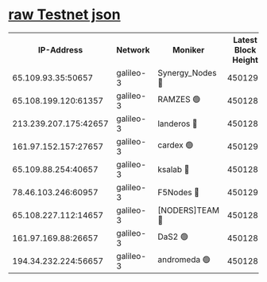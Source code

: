 [raw Testnet json](https://rpc-check.androt.stavr.tech/androt/rpcandrot_result.json)
=

<table><tr><th>IP-Address</th><th>Network</th><th>Moniker</th><th>Latest Block Height</th><th>Earliest Block Height</th><th>Catching Up</th><th>Tx Index</th><th>Voting Power</th><th>Scan Time</th></tr><tr><td>65.109.93.35:50657</td><td>galileo-3</td><td>Synergy_Nodes 🔴</td><td>4501290</td><td>0</td><td>False</td><td>on</td><td>960609</td><td>2024-01-03T19:06:32.721862377UTC</td></tr><tr><td>65.108.199.120:61357</td><td>galileo-3</td><td>RAMZES 🟢</td><td>4501288</td><td>1</td><td>False</td><td>on</td><td>0</td><td>2024-01-03T19:06:24.139753891UTC</td></tr><tr><td>213.239.207.175:42657</td><td>galileo-3</td><td>landeros 🔴</td><td>4501287</td><td>2642001</td><td>False</td><td>on</td><td>73</td><td>2024-01-03T19:06:14.210929636UTC</td></tr><tr><td>161.97.152.157:27657</td><td>galileo-3</td><td>cardex 🟢</td><td>4501290</td><td>2945323</td><td>False</td><td>on</td><td>0</td><td>2024-01-03T19:06:33.085640938UTC</td></tr><tr><td>65.109.88.254:40657</td><td>galileo-3</td><td>ksalab 🔴</td><td>4501287</td><td>3000356</td><td>False</td><td>on</td><td>31620</td><td>2024-01-03T19:06:19.675372457UTC</td></tr><tr><td>78.46.103.246:60957</td><td>galileo-3</td><td>F5Nodes 🔴</td><td>4501290</td><td>3057001</td><td>False</td><td>off</td><td>24</td><td>2024-01-03T19:06:33.354135512UTC</td></tr><tr><td>65.108.227.112:14657</td><td>galileo-3</td><td>[NODERS]TEAM 🔴</td><td>4501287</td><td>3176323</td><td>False</td><td>on</td><td>959621</td><td>2024-01-03T19:06:14.570658938UTC</td></tr><tr><td>161.97.169.88:26657</td><td>galileo-3</td><td>DaS2 🟢</td><td>4501287</td><td>4326001</td><td>False</td><td>on</td><td>0</td><td>2024-01-03T19:06:19.298112421UTC</td></tr><tr><td>194.34.232.224:56657</td><td>galileo-3</td><td>andromeda 🟢</td><td>4501287</td><td>4401287</td><td>False</td><td>off</td><td>0</td><td>2024-01-03T19:06:19.011792285UTC</td></tr></table>
